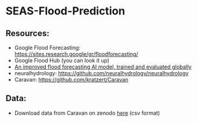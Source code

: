 # SEAS-Flood-Prediction

## Resources:

* Google Flood Forecasting: https://sites.research.google/gr/floodforecasting/
* Google Flood Hub (you can look it up)
* [An improved flood forecasting AI model, trained and evaluated globally](https://research.google/blog/a-flood-forecasting-ai-model-trained-and-evaluated-globally/?_gl=1*1mc3nrw*_ga*MTMwNTMwMDIzOS4xNzQ1MzI1NDY2*_ga_163LFDWS1G*MTc0NTMyNTQ2NS4xLjEuMTc0NTMyNTU4Mi4wLjAuMA..)
* neuralhydrology: https://github.com/neuralhydrology/neuralhydrology
* Caravan: https://github.com/kratzert/Caravan

## Data:

* Download data from Caravan on zenodo [here](https://zenodo.org/records/15530022) (csv format)
